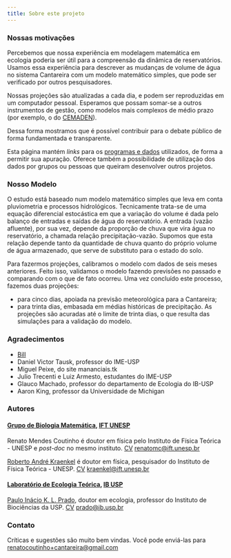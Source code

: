 ```yaml
---
title: Sobre este projeto
---
```


### Nossas motivações

Percebemos que nossa experiência em modelagem matemática em ecologia poderia
ser útil para a compreensão da dinâmica de reservatórios.  Usamos essa
experiência para descrever as mudanças de volume de água no sistema Cantareira
com um modelo matemático simples, que pode ser verificado por outros
pesquisadores.

Nossas projeções são atualizadas a cada dia, e podem ser reproduzidas
em um computador pessoal. Esperamos que possam somar-se a outros instrumentos
de gestão, como modelos mais complexos de médio prazo (por exemplo, o do
[CEMADEN](http://www.cemaden.gov.br/)).

Dessa forma mostramos que é possível contribuir para o debate público de forma
fundamentada e transparente.

Esta página mantém _links_ para os [programas e dados](dados.html)
utilizados, de forma a permitir sua apuração. Oferece
também a possibilidade de utilização dos dados por grupos ou pessoas
que queiram desenvolver outros projetos.

### Nosso Modelo

O estudo está baseado num modelo matemático simples que leva em conta  pluviometria e processos hidrológicos. Tecnicamente trata-se de uma equação diferencial estocástica em que a variação do volume é dada pelo balanço de entradas e saídas de água do reservatório.  A entrada (vazão afluente), por sua vez, depende da proporção de chuva que vira água no reservatório, a chamada relação precipitação-vazão. Supomos que esta relação depende tanto da quantidade de chuva quanto do próprio volume de água armazenado, que serve de substituto para o estado do solo.

Para fazermos  projeções, calibramos o modelo com dados de seis meses anteriores. Feito isso,  validamos o modelo fazendo previsões no passado e comparando com o que de fato ocorreu. Uma vez concluído este processo, fazemos duas projeções: 
* para cinco dias, apoiada na previsão meteorológica para a Cantareira; 
* para trinta dias, embasada em médias históricas de precipitação. As projeções são acuradas até o limite de trinta dias, o que resulta das simulações para a validação do modelo.


### Agradecimentos

* [Bill](http://jornalggn.com.br/noticia/as-chuvas-de-verao-e-o-cenario-para-o-sistema-cantareira-por-bill)
* Daniel Victor Tausk, professor do IME-USP
* Miguel Peixe, do site mananciais.tk
* Julio Trecenti e Luiz Armesto, estudantes do IME-USP
* Glauco Machado, professor do departamento de Ecologia do IB-USP
* Aaron King, professor da Universidade de Michigan

### Autores

#### [Grupo de Biologia Matemática](http://www.ift.unesp.br/users/kraenkel/Roberto_Andre_Kraenkel.html), [IFT UNESP](http://www.ift.unesp.br/br/)
Renato Mendes Coutinho é doutor em física pelo Instituto de Física Teórica - UNESP e *post-doc* no mesmo instituto.
[CV](http://lattes.cnpq.br/1301865568118160)
<renatomc@ift.unesp.br>

[Roberto André Kraenkel](http://www.ift.unesp.br/users/kraenkel/) é doutor em física, pesquisador do Instituto de Física Teórica - UNESP.
[CV](http://lattes.cnpq.br/8497878967418484)
<kraenkel@ift.unesp.br>

#### [Laboratório de Ecologia Teórica](http://ecologia.ib.usp.br/let), [IB USP](http://www.ib.usp.br/)
[Paulo Inácio K. L. Prado](http://ecologia.ib.usp.br/let/doku.php?id=prado:start), doutor em ecologia, professor do Instituto de Biociências da USP.
[CV](http://lattes.cnpq.br/3884092565521453)
<prado@ib.usp.br>

### Contato
Críticas e sugestões são muito bem vindas.
Você pode enviá-las para <renatocoutinho+cantareira@gmail.com>
